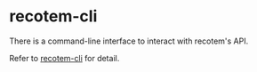 # recotem-cli

There is a command-line interface to interact with recotem's API.

Refer to [recotem-cli](https://github.com/codelibs/recotem-cli) for detail.
